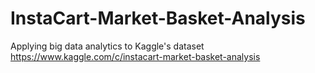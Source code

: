 # InstaCart-Market-Basket-Analysis
Applying big data analytics to Kaggle's dataset https://www.kaggle.com/c/instacart-market-basket-analysis
